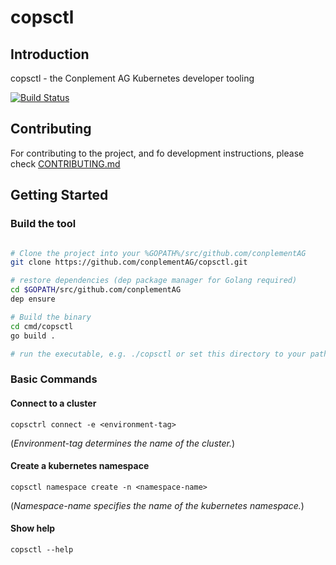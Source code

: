 # copsctl

## Introduction

copsctl - the Conplement AG Kubernetes developer tooling

[![Build Status](https://cpgithub.visualstudio.com/GitHubPipelines/_apis/build/status/conplementAG.copsctl?branchName=master)](https://cpgithub.visualstudio.com/GitHubPipelines/_build/latest?definitionId=9&branchName=master)

## Contributing

For contributing to the project, and fo development instructions, please check [CONTRIBUTING.md](CONTRIBUTING.md)

## Getting Started

### Build the tool

```bash

# Clone the project into your %GOPATH%/src/github.com/conplementAG
git clone https://github.com/conplementAG/copsctl.git

# restore dependencies (dep package manager for Golang required)
cd $GOPATH/src/github.com/conplementAG
dep ensure

# Build the binary
cd cmd/copsctl
go build .

# run the executable, e.g. ./copsctl or set this directory to your path so that copsctl works as well

```

### Basic Commands

#### Connect to a cluster
`copsctrl connect -e <environment-tag>`

(*Environment-tag determines the name of the cluster.*)

#### Create a kubernetes namespace

`copsctl namespace create -n <namespace-name>`

(*Namespace-name specifies the name of the kubernetes namespace.*)

#### Show help

`copsctl --help`